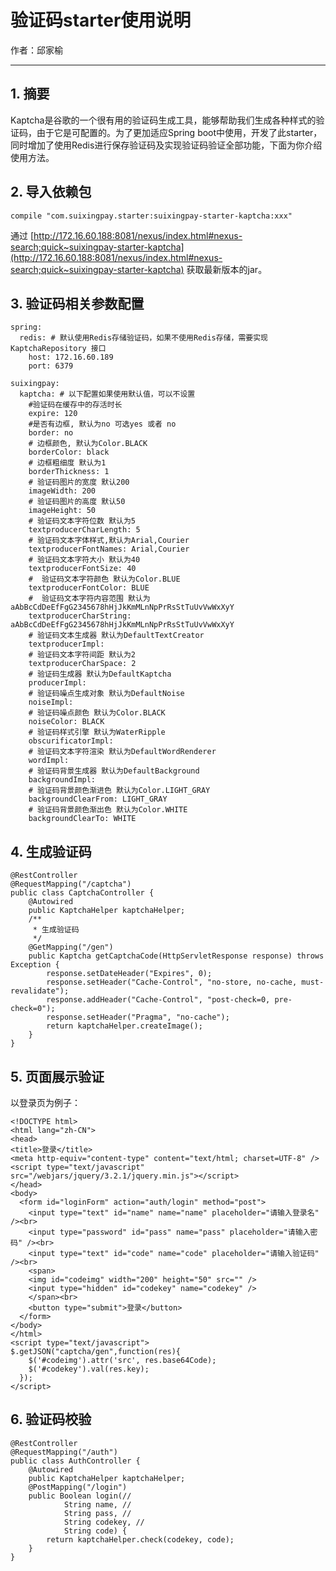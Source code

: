 # 验证码starter使用说明
作者：邱家榆

---

## 1. 摘要

Kaptcha是谷歌的一个很有用的验证码生成工具，能够帮助我们生成各种样式的验证码，由于它是可配置的。为了更加适应Spring boot中使用，开发了此starter，同时增加了使用Redis进行保存验证码及实现验证码验证全部功能，下面为你介绍使用方法。


## 2. 导入依赖包

    compile "com.suixingpay.starter:suixingpay-starter-kaptcha:xxx"

通过 [http://172.16.60.188:8081/nexus/index.html#nexus-search;quick~suixingpay-starter-kaptcha](http://172.16.60.188:8081/nexus/index.html#nexus-search;quick~suixingpay-starter-kaptcha)  获取最新版本的jar。

## 3. 验证码相关参数配置

	spring:
	  redis: # 默认使用Redis存储验证码，如果不使用Redis存储，需要实现KaptchaRepository 接口
	    host: 172.16.60.189
	    port: 6379
	    
	suixingpay:
	  kaptcha: # 以下配置如果使用默认值，可以不设置
	    #验证码在缓存中的存活时长
	    expire: 120
	    #是否有边框, 默认为no 可选yes 或者 no
	    border: no
	    # 边框颜色, 默认为Color.BLACK
	    borderColor: black
	    # 边框粗细度 默认为1
	    borderThickness: 1
	    # 验证码图片的宽度 默认200
	    imageWidth: 200
	    # 验证码图片的高度 默认50
	    imageHeight: 50
	    # 验证码文本字符位数 默认为5
	    textproducerCharLength: 5
	    # 验证码文本字体样式,默认为Arial,Courier
	    textproducerFontNames: Arial,Courier
	    # 验证码文本字符大小 默认为40
	    textproducerFontSize: 40
	    #  验证码文本字符颜色 默认为Color.BLUE
	    textproducerFontColor: BLUE
	    #  验证码文本字符内容范围 默认为aAbBcCdDeEfFgG2345678hHjJkKmMLnNpPrRsStTuUvVwWxXyY
	    textproducerCharString: aAbBcCdDeEfFgG2345678hHjJkKmMLnNpPrRsStTuUvVwWxXyY
	    # 验证码文本生成器 默认为DefaultTextCreator
	    textproducerImpl: 
	    # 验证码文本字符间距 默认为2
	    textproducerCharSpace: 2
	    # 验证码生成器 默认为DefaultKaptcha
	    producerImpl: 
	    # 验证码噪点生成对象 默认为DefaultNoise
	    noiseImpl:  
	    # 验证码噪点颜色 默认为Color.BLACK
	    noiseColor: BLACK 
	    # 验证码样式引擎 默认为WaterRipple
	    obscurificatorImpl: 
	    # 验证码文本字符渲染 默认为DefaultWordRenderer
	    wordImpl:  
	    # 验证码背景生成器 默认为DefaultBackground
	    backgroundImpl: 
	    # 验证码背景颜色渐进色 默认为Color.LIGHT_GRAY
	    backgroundClearFrom: LIGHT_GRAY
	    # 验证码背景颜色渐出色 默认为Color.WHITE
	    backgroundClearTo: WHITE

## 4. 生成验证码

	@RestController
	@RequestMapping("/captcha")
	public class CaptchaController {
	    @Autowired
	    public KaptchaHelper kaptchaHelper;
	    /**
	     * 生成验证码
	     */
	    @GetMapping("/gen")
	    public Kaptcha getCaptchaCode(HttpServletResponse response) throws Exception {
	        response.setDateHeader("Expires", 0);
	        response.setHeader("Cache-Control", "no-store, no-cache, must-revalidate");
	        response.addHeader("Cache-Control", "post-check=0, pre-check=0");
	        response.setHeader("Pragma", "no-cache");
	        return kaptchaHelper.createImage();
	    }
	}

## 5. 页面展示验证

以登录页为例子：

	<!DOCTYPE html>
	<html lang="zh-CN">
	<head>
	<title>登录</title>
	<meta http-equiv="content-type" content="text/html; charset=UTF-8" />
	<script type="text/javascript" src="/webjars/jquery/3.2.1/jquery.min.js"></script>
	</head>
	<body>
	  <form id="loginForm" action="auth/login" method="post">
	    <input type="text" id="name" name="name" placeholder="请输入登录名" /><br> 
	    <input type="password" id="pass" name="pass" placeholder="请输入密码" /><br> 
	    <input type="text" id="code" name="code" placeholder="请输入验证码" /><br>
	    <span> 
	    <img id="codeimg" width="200" height="50" src="" /> 
	    <input type="hidden" id="codekey" name="codekey" />
	    </span><br>
	    <button type="submit">登录</button>
	  </form>
	</body>
	</html>
	<script type="text/javascript">
	$.getJSON("captcha/gen",function(res){
	    $('#codeimg').attr('src', res.base64Code);
	    $('#codekey').val(res.key);
	  });
	</script>

## 6. 验证码校验

	@RestController
	@RequestMapping("/auth")
	public class AuthController {
	    @Autowired
	    public KaptchaHelper kaptchaHelper;
	    @PostMapping("/login")
	    public Boolean login(//
	            String name, //
	            String pass, //
	            String codekey, //
	            String code) {
	        return kaptchaHelper.check(codekey, code);
	    }
	}